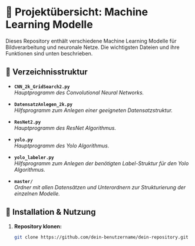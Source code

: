 # 📌 Projektübersicht: Machine Learning Modelle

Dieses Repository enthält verschiedene Machine Learning Modelle für Bildverarbeitung und neuronale Netze. Die wichtigsten Dateien und ihre Funktionen sind unten beschrieben.

## 📂 Verzeichnisstruktur

- **`CNN_2k_GridSearch2.py`**  
  _Hauptprogramm des Convolutional Neural Networks._

- **`DatensatzAnlegen_2k.py`**  
  _Hilfsprogramm zum Anlegen einer geeigneten Datensatzstruktur._

- **`ResNet2.py`**  
  _Hauptprogramm des ResNet Algorithmus._

- **`yolo.py`**  
  _Hauptprogramm des Yolo Algorithmus._

- **`yolo_labeler.py`**  
  _Hilfsprogramm zum Anlegen der benötigten Label-Struktur für den Yolo Algorithmus._

- **`master/`**  
  _Ordner mit allen Datensätzen und Unterordnern zur Strukturierung der einzelnen Modelle._

## 🚀 Installation & Nutzung

1. **Repository klonen:**
   ```bash
   git clone https://github.com/dein-benutzername/dein-repository.git

